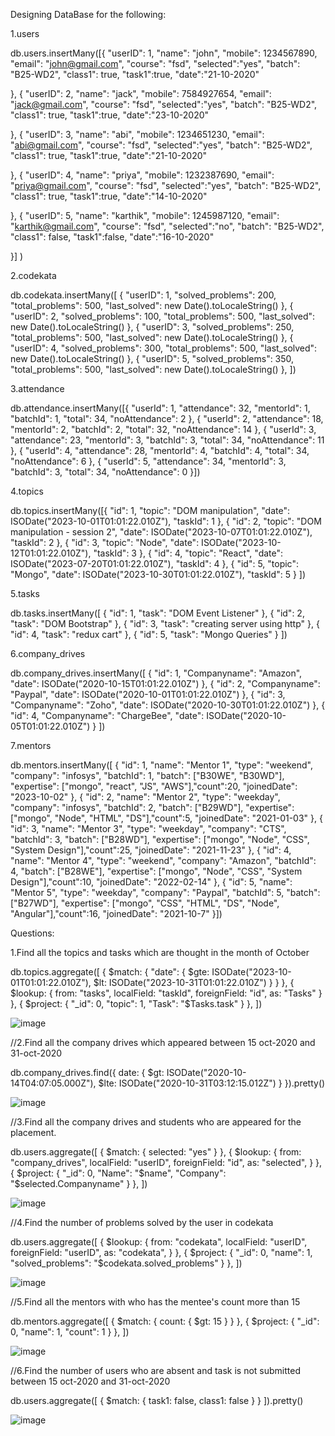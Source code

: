 Designing DataBase for the following:


1.users

db.users.insertMany([{
    "userID": 1,
    "name": "john",
    "mobile": 1234567890,
    "email": "john@gmail.com",
    "course": "fsd",
    "selected":"yes",
    "batch": "B25-WD2",
    "class1": true,
    "task1":true,
    "date":"21-10-2020"
    
},
{
    "userID": 2,
    "name": "jack",
    "mobile": 7584927654,
    "email": "jack@gmail.com",
    "course": "fsd",
    "selected":"yes",
    "batch": "B25-WD2",
    "class1": true,
    "task1":true,
    "date":"23-10-2020"
    
},
{
    "userID": 3,
    "name": "abi",
    "mobile": 1234651230,
    "email": "abi@gmail.com",
    "course": "fsd",
    "selected":"yes",
    "batch": "B25-WD2",
    "class1": true,
    "task1":true,
    "date":"21-10-2020"
    
},
{
    "userID": 4,
    "name": "priya",
    "mobile": 1232387690,
    "email": "priya@gmail.com",
    "course": "fsd",
    "selected":"yes",
    "batch": "B25-WD2",
    "class1": true,
    "task1":true,
    "date":"14-10-2020"
    
},
{
    "userID": 5,
    "name": "karthik",
    "mobile": 1245987120,
    "email": "karthik@gmail.com",
    "course": "fsd",
    "selected":"no",
    "batch": "B25-WD2",
    "class1": false,
    "task1":false,
    "date":"16-10-2020"
    
}]
)


2.codekata


db.codekata.insertMany([
    {
        "userID": 1,
        "solved_problems": 200,
        "total_problems": 500,
        "last_solved": new Date().toLocaleString()
    },
    {
        "userID": 2,
        "solved_problems": 100,
        "total_problems": 500,
        "last_solved": new Date().toLocaleString()
    },
    {
        "userID": 3,
        "solved_problems": 250,
        "total_problems": 500,
        "last_solved": new Date().toLocaleString()
    },
    {
        "userID": 4,
        "solved_problems": 300,
        "total_problems": 500,
        "last_solved": new Date().toLocaleString()
    },
    {
        "userID": 5,
        "solved_problems": 350,
        "total_problems": 500,
        "last_solved": new Date().toLocaleString()
    },
])

3.attendance

db.attendance.insertMany([{ "userId": 1, "attendance": 32, "mentorId": 1, "batchId": 1, "total": 34, "noAttendance": 2 },
{ "userId": 2, "attendance": 18, "mentorId": 2, "batchId": 2, "total": 32, "noAttendance": 14 },
{ "userId": 3, "attendance": 23, "mentorId": 3, "batchId": 3, "total": 34, "noAttendance": 11 },
{ "userId": 4, "attendance": 28, "mentorId": 4, "batchId": 4, "total": 34, "noAttendance": 6 },
{ "userId": 5, "attendance": 34, "mentorId": 3, "batchId": 3, "total": 34, "noAttendance": 0 }])

4.topics

db.topics.insertMany([{ "id": 1, "topic": "DOM manipulation", "date": ISODate("2023-10-01T01:01:22.010Z"), "taskId": 1 },
{ "id": 2, "topic": "DOM manipulation - session 2", "date": ISODate("2023-10-07T01:01:22.010Z"), "taskId": 2 },
{ "id": 3, "topic": "Node", "date": ISODate("2023-10-12T01:01:22.010Z"), "taskId": 3 },
{ "id": 4, "topic": "React", "date": ISODate("2023-07-20T01:01:22.010Z"), "taskId": 4 },
{ "id": 5, "topic": "Mongo", "date": ISODate("2023-10-30T01:01:22.010Z"), "taskId": 5 }
])

5.tasks

db.tasks.insertMany([
    { "id": 1, "task": "DOM Event Listener" },
    { "id": 2, "task": "DOM Bootstrap" },
    { "id": 3, "task": "creating server using http" },
    { "id": 4, "task": "redux cart" },
    { "id": 5, "task": "Mongo Queries" }
])

6.company_drives

db.company_drives.insertMany([
    { "id": 1, "Companyname": "Amazon", "date": ISODate("2020-10-15T01:01:22.010Z") },
    { "id": 2, "Companyname": "Paypal", "date": ISODate("2020-10-01T01:01:22.010Z") },
    { "id": 3, "Companyname": "Zoho", "date": ISODate("2020-10-30T01:01:22.010Z") },
    { "id": 4, "Companyname": "ChargeBee", "date": ISODate("2020-10-05T01:01:22.010Z") }
])

7.mentors

db.mentors.insertMany([
    { "id": 1, "name": "Mentor 1", "type": "weekend", "company": "infosys", "batchId": 1, "batch": ["B30WE", "B30WD"], "expertise": ["mongo", "react", "JS", "AWS"],"count":20, "joinedDate": "2023-10-02" },
    { "id": 2, "name": "Mentor 2", "type": "weekday", "company": "infosys", "batchId": 2, "batch": ["B29WD"], "expertise": ["mongo", "Node", "HTML", "DS"],"count":5, "joinedDate": "2021-01-03" },
    { "id": 3, "name": "Mentor 3", "type": "weekday", "company": "CTS", "batchId": 3, "batch": ["B28WD"], "expertise": ["mongo", "Node", "CSS", "System Design"],"count":25, "joinedDate": "2021-11-23" },
    { "id": 4, "name": "Mentor 4", "type": "weekend", "company": "Amazon", "batchId": 4, "batch": ["B28WE"], "expertise": ["mongo", "Node", "CSS", "System Design"],"count":10, "joinedDate": "2022-02-14" },
    { "id": 5, "name": "Mentor 5", "type": "weekday", "company": "Paypal", "batchId": 5, "batch": ["B27WD"], "expertise": ["mongo", "CSS", "HTML", "DS", "Node", "Angular"],"count":16, "joinedDate": "2021-10-7" }])


Questions:

1.Find all the topics and tasks which are thought in the month of October


db.topics.aggregate([
    {
        $match: {
            "date": { $gte: ISODate("2023-10-01T01:01:22.010Z"), $lt: ISODate("2023-10-31T01:01:22.010Z") }
        }
    },
    {
        $lookup: {
            from: "tasks",
            localField: "taskId",
            foreignField: "id",
            as: "Tasks"
        }
    },
    {
        $project: {
            "_id": 0,
            "topic": 1,
            "Task": "$Tasks.task"
        }
    },
])



![image](https://github.com/NamagiriLakshmiMVL/Mongo-Aggregate/assets/144921147/7cce9e62-4a1b-4ca8-bfd8-0549ca364fdd)


//2.Find all the company drives which appeared between 15 oct-2020 and 31-oct-2020


db.company_drives.find({
    date: {
        $gt: ISODate("2020-10-14T04:07:05.000Z"),
        $lte: ISODate("2020-10-31T03:12:15.012Z")
    }
}).pretty()

![image](https://github.com/NamagiriLakshmiMVL/Mongo-Aggregate/assets/144921147/71e88d1b-34c4-4d10-a359-eadd2db02aa4)

//3.Find all the company drives and students who are appeared for the placement.


db.users.aggregate([
    {
        $match: {
            selected: "yes"
        }
    },
    {
        $lookup: {
            from: "company_drives",
            localField: "userID",
            foreignField: "id",
            as: "selected",
        }
    },
    {
        $project: {
            "_id": 0,
            "Name": "$name",
            "Company": "$selected.Companyname"
        }
    },
])

![image](https://github.com/NamagiriLakshmiMVL/Mongo-Aggregate/assets/144921147/cdcc49d2-4325-45f2-9a59-840aee0badd6)


//4.Find the number of problems solved by the user in codekata


db.users.aggregate([
    {
        $lookup: {
            from: "codekata",
            localField: "userID",
            foreignField: "userID",
            as: "codekata",
}
    },
    {
        $project: {
            "_id": 0,
            "name": 1,
            "solved_problems": "$codekata.solved_problems"
        }
    },
])

![image](https://github.com/NamagiriLakshmiMVL/Mongo-Aggregate/assets/144921147/fd1ae8e2-acc8-419d-b1e2-000ac288b659)

//5.Find all the mentors with who has the mentee's count more than 15


db.mentors.aggregate([
    {
        $match: {
            count: { $gt: 15 }
        }
    },
{
        $project: {
            "_id": 0,
            "name": 1,
            "count": 1
        }
    },
])

![image](https://github.com/NamagiriLakshmiMVL/Mongo-Aggregate/assets/144921147/a26131bb-536b-4217-8cac-4534b6e13673)

//6.Find the number of users who are absent and task is not submitted  between 15 oct-2020 and 31-oct-2020


db.users.aggregate([
    {
        $match: {
            task1: false,
            class1: false
        }
    }
]).pretty()

![image](https://github.com/NamagiriLakshmiMVL/Mongo-Aggregate/assets/144921147/6571785a-8c27-4b85-bd1f-a3ff10352410)
